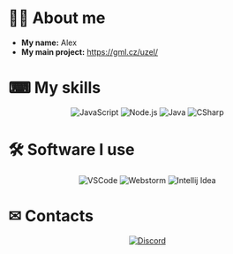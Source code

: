 # 👨‍💻 About me

* **My name:** Alex
* **My main project:** https://gml.cz/uzel/

# ⌨ My skills
<p align="center">
    <img alt="JavaScript" src="https://img.shields.io/badge/JavaScript-F7DF1E?&style=for-the-badge&logo=JavaScript&logoColor=222222" />
    <img alt="Node.js" src="https://img.shields.io/badge/Node.js-339933?style=for-the-badge&logo=Node.js&logoColor=white" />
    <img alt="Java" src="https://img.shields.io/badge/Java-292929?style=for-the-badge&logo=Java&logoColor=e91f32" />
    <img alt="CSharp" src="https://img.shields.io/badge/CSharp-953dac?&style=for-the-badge&logo=CSharp&logoColor=white" />
</p>

# 🛠 Software I use
<p align="center">
    <img alt="VSCode" src="https://img.shields.io/badge/VSCode%20-24adf3?&style=for-the-badge&logo=visual-studio-code&logoColor=white" />
    <img alt="Webstorm" src="https://img.shields.io/badge/Webstorm%20-4B32C3?&style=for-the-badge&logo=Webstorm&logoColor=white" />
    <img alt="Intellij Idea" src="https://img.shields.io/badge/Intellij Idea%20%20-fe315d?&style=for-the-badge&logo=Intellij-Idea&logoColor=white" />
</p>

# ✉ Contacts
<p align= "center">
    <a href="https://discord.gg/KTD7u6BUNd"> <img alt="Discord" src="https://img.shields.io/badge/Discord-7289DA?&style=for-the-badge&logo=Discord&logoColor=white" /> </a>
</p>

